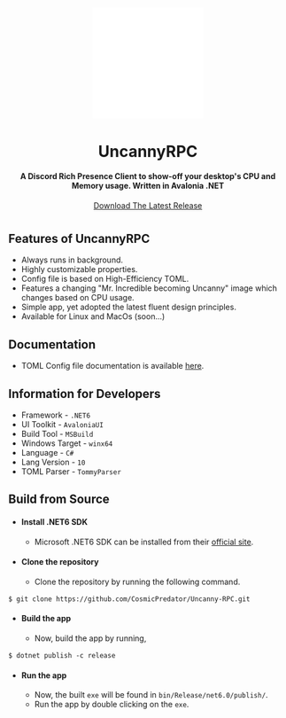 <div align="center">

## 

<img width="200" src="https://raw.githubusercontent.com/CosmicPredator/Uncanny-RPC/devel/Assets/main-logo-hd.png">

# UncannyRPC

#### A Discord Rich Presence Client to show-off your desktop's CPU and Memory usage. Written in Avalonia .NET

[Download The Latest Release](https://github.com/CosmicPredator/Uncanny-RPC/releases)

</div>

# 

## Features of UncannyRPC

- Always runs in background.
- Highly customizable properties.
- Config file is based on High-Efficiency TOML.
- Features a changing "Mr. Incredible becoming Uncanny" image which changes based on CPU usage.
- Simple app, yet adopted the latest fluent design principles.
- Available for Linux and MacOs (soon...)

## Documentation
- TOML Config file documentation is available [here](https://github.com/CosmicPredator/Uncanny-RPC/blob/devel/docs/Config.md).

## Information for Developers

- Framework - `.NET6`
- UI Toolkit - `AvaloniaUI`
- Build Tool - `MSBuild`
- Windows Target - `winx64`
- Language - `C#`
- Lang Version - `10`
- TOML Parser - `TommyParser`

## Build from Source



- #### Install .NET6 SDK

  - Microsoft .NET6 SDK can be installed from their [official site](https://dotnet.microsoft.com/en-us/download/dotnet/6.0).


- #### Clone the repository

    - Clone the repository by running the following command.

```
$ git clone https://github.com/CosmicPredator/Uncanny-RPC.git
```

- #### Build the app
  - Now, build the app by running,

```
$ dotnet publish -c release
```

- #### Run the app
  - Now, the built `exe` will be found in `bin/Release/net6.0/publish/`.
  - Run the app by double clicking on the `exe`.